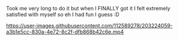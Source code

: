 Took me very long to do it but when I FINALLY got it I felt extremely satisfied with myself so eh I had fun I guess :D

https://user-images.githubusercontent.com/112589278/203224059-a3b1e5cc-830a-4e72-8c2f-dfb868b42c6e.mp4

